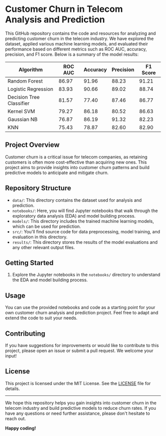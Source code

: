 # Customer Churn in Telecom Analysis and Prediction

This GitHub repository contains the code and resources for analyzing and predicting customer churn in the telecom industry. We have explored the dataset, applied various machine learning models, and evaluated their performance based on different metrics such as ROC AUC, accuracy, precision, and F1 score. Below is a summary of the model results:

| Algorithm              | ROC AUC | Accuracy | Precision | F1 Score |
|------------------------|---------|----------|-----------|----------|
| Random Forest          | 86.97   | 91.96    | 88.23     | 91.21    |
| Logistic Regression    | 83.93   | 90.66    | 89.02     | 88.74    |
| Decision Tree Classifier | 81.57   | 77.40    | 87.46     | 86.77    |
| Kernel SVM             | 79.27   | 86.18    | 80.52     | 86.63    |
| Gaussian NB            | 76.87   | 86.19    | 91.32     | 82.23    |
| KNN                    | 75.43   | 78.87    | 82.60     | 82.90    |

## Project Overview

Customer churn is a critical issue for telecom companies, as retaining customers is often more cost-effective than acquiring new ones. This project aims to provide insights into customer churn patterns and build predictive models to anticipate and mitigate churn.

## Repository Structure

- `data/`: This directory contains the dataset used for analysis and prediction.
- `notebooks/`: Here, you will find Jupyter notebooks that walk through the exploratory data analysis (EDA) and model building process.
- `models/`: This directory includes the trained machine learning models, which can be used for prediction.
- `src/`: You'll find source code for data preprocessing, model training, and evaluation in this directory.
- `results/`: This directory stores the results of the model evaluations and any other relevant output files.

## Getting Started


1. Explore the Jupyter notebooks in the `notebooks/` directory to understand the EDA and model building process.


## Usage

You can use the provided notebooks and code as a starting point for your own customer churn analysis and prediction project. Feel free to adapt and extend the code to suit your needs.

## Contributing

If you have suggestions for improvements or would like to contribute to this project, please open an issue or submit a pull request. We welcome your input!

## License

This project is licensed under the MIT License. See the [LICENSE](LICENSE) file for details.

---

We hope this repository helps you gain insights into customer churn in the telecom industry and build predictive models to reduce churn rates. If you have any questions or need further assistance, please don't hesitate to reach out.

**Happy coding!**
